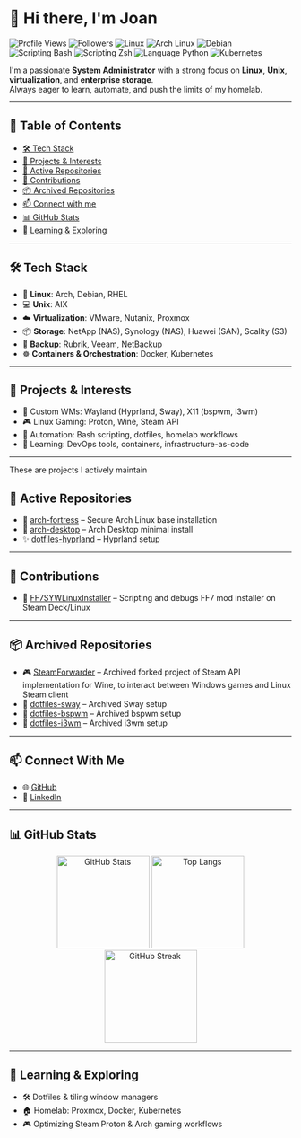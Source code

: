 # 👋 Hi there, I'm Joan

![Profile Views](https://komarev.com/ghpvc/?username=joan31&style=flat-square)
![Followers](https://img.shields.io/github/followers/joan31?style=flat-square&logo=github)
![Linux](https://img.shields.io/badge/OS-Linux-black?style=flat-square&logo=linux&logoColor=white)
![Arch Linux](https://img.shields.io/badge/Distro-Arch-blue?style=flat-square&logo=arch-linux)
![Debian](https://img.shields.io/badge/Distro-Debian-crimson?style=flat-square&logo=debian)
![Scripting Bash](https://img.shields.io/badge/Scripting-Bash-green?style=flat-square&logo=gnubash)
![Scripting Zsh](https://img.shields.io/badge/Scripting-Zsh-orange?style=flat-square&logo=zsh)
![Language Python](https://img.shields.io/badge/Language-Python-deepskyblue?style=flat-square&logo=python)
![Kubernetes](https://img.shields.io/badge/Orchestration-Kubernetes-darkblue?style=flat-square&logo=kubernetes)

I'm a passionate **System Administrator** with a strong focus on **Linux**, **Unix**, **virtualization**, and **enterprise storage**.  
Always eager to learn, automate, and push the limits of my homelab.

---

## 📌 Table of Contents

- [🛠️ Tech Stack](#️-tech-stack)
- [🚀 Projects & Interests](#-projects--interests)
- [📂 Active Repositories](#-active-repositories)
- [🤝 Contributions](#-contributions)
- [📦 Archived Repositories](#-archived-repositories)
- [📫 Connect with me](#-connect-with-me)
- [📊 GitHub Stats](#-github-stats)
- [🧠 Learning & Exploring](#-learning--exploring)

---

## 🛠️ Tech Stack

- 🐧 **Linux**: Arch, Debian, RHEL
- 💻 **Unix**: AIX
- ☁️ **Virtualization**: VMware, Nutanix, Proxmox
- 📦 **Storage**: NetApp (NAS), Synology (NAS), Huawei (SAN), Scality (S3)
- 💾 **Backup**: Rubrik, Veeam, NetBackup
- ☸️ **Containers & Orchestration**: Docker, Kubernetes

---

## 🚀 Projects & Interests

- 🧩 Custom WMs: Wayland (Hyprland, Sway), X11 (bspwm, i3wm)
- 🎮 Linux Gaming: Proton, Wine, Steam API
- 🔄 Automation: Bash scripting, dotfiles, homelab workflows
- 🧠 Learning: DevOps tools, containers, infrastructure-as-code

---

These are projects I actively maintain

## 📂 Active Repositories

- 🏰 [arch-fortress](https://github.com/joan31/arch-fortress) – Secure Arch Linux base installation
- 🚀 [arch-desktop](https://github.com/joan31/arch-desktop) – Arch Desktop minimal install
- ✨ [dotfiles-hyprland](https://github.com/joan31/dotfiles-hyprland) – Hyprland setup

---

## 🤝 Contributions

- 👾 [FF7SYWLinuxInstaller](https://github.com/morhue/FF7SYWLinuxInstaller) – Scripting and debugs FF7 mod installer on Steam Deck/Linux

---

## 📦 Archived Repositories

- 🎮 [SteamForwarder](https://github.com/joan31/SteamForwarder) – Archived forked project of Steam API implementation for Wine, to interact between Windows games and Linux Steam client
- 🧩 [dotfiles-sway](https://github.com/joan31/dotfiles-sway) – Archived Sway setup
- 🧩 [dotfiles-bspwm](https://github.com/joan31/dotfiles-bspwm) – Archived bspwm setup
- 🧩 [dotfiles-i3wm](https://github.com/joan31/dotfiles-i3wm) – Archived i3wm setup

---

## 📫 Connect With Me

- 🌐 [GitHub](https://github.com/joan31)
- 💼 [LinkedIn](https://www.linkedin.com/in/joan-martinez-gomez)

---

## 📊 GitHub Stats

<p align="center">
  <img src="https://github-readme-stats.vercel.app/api?username=joan31&show_icons=true&theme=tokyonight&hide=prs" alt="GitHub Stats" height="165">
  <img src="https://github-readme-stats.vercel.app/api/top-langs/?username=joan31&layout=compact&theme=tokyonight" alt="Top Langs" height="165">
  <br />
  <img src="https://github-readme-streak-stats.herokuapp.com/?user=joan31&theme=tokyonight" alt="GitHub Streak" height="165">
</p>

---

## 🧠 Learning & Exploring

- 🛠️ Dotfiles & tiling window managers
- 🏠 Homelab: Proxmox, Docker, Kubernetes
- 🎮 Optimizing Steam Proton & Arch gaming workflows
